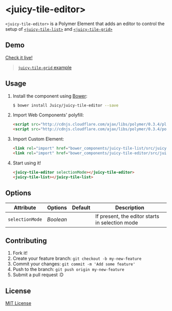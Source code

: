 # &lt;juicy-tile-editor&gt;

`<juicy-tile-editor>` is a Polymer Element that adds an editor to control the setup of [`<juicy-tile-list>`](http://github.com/juicy-tile-list) and [`<juicy-tile-grid>`](http://github.com/juicy-tile-grid)

## Demo

[Check it live!](http://juicy.github.io/juicy-tile-editor)
> [`juicy-tile-grid` example](http://juicy.github.io/juicy-tile-editor/examples/juicy-tiles-grid-editor.html)

## Usage

1. Install the component using [Bower](http://bower.io/):

    ```sh
    $ bower install Juicy/juicy-tile-editor --save
    ```

2. Import Web Components' polyfill:

    ```html
    <script src="http://cdnjs.cloudflare.com/ajax/libs/polymer/0.3.4/platform.js"></script>
    <script src="http://cdnjs.cloudflare.com/ajax/libs/polymer/0.3.4/polymer.js"></script>
    ```

3. Import Custom Element:

    ```html
    <link rel="import" href="bower_components/juicy-tile-list/src/juicy-tile-list.html">
    <link rel="import" href="bower_components/juicy-tile-editor/src/juicy-tile-editor.html">
    ```

4. Start using it!

    ```html
    <juicy-tile-editor selectionMode></juicy-tile-editor>
    <juicy-tile-list></juicy-tile-list>
    ```

## Options

Attribute                    | Options             | Default      | Description
---                          | ---                 | ---          | ---
`selectionMode`              | *Boolean*           |              | If present, the editor starts in selection mode

## Contributing

1. Fork it!
2. Create your feature branch: `git checkout -b my-new-feature`
3. Commit your changes: `git commit -m 'Add some feature'`
4. Push to the branch: `git push origin my-new-feature`
5. Submit a pull request :D

## License

[MIT License](http://opensource.org/licenses/MIT)